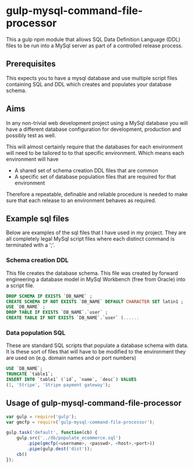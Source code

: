 # gulp-mysql-command-file-processor
This a gulp npm module that allows SQL Data Definition Language (DDL) files to be run into a MySql server as part of a controlled release process.
## Prerequisites
This expects you to have a mysql database and use multiple script files containing SQL and DDL which creates and populates your database schema.
## Aims
In any non-trivial web development project using a MySql database you will have a different database configuration for development, production and possibly test as well.

This will almost certainly require that the databases for each environment will need to be tailored to to that specific environment. Which means each environment will have
- A shared set of schema creation DDL files that are common
- A specific set of database population files that are required for that environment

Therefore a repeatable, definable and reliable procedure is needed to make sure that each release to an environment behaves as required.
## Example sql files
Below are examples of the sql files that I have used in my project. They are all completely legal MySql script files where each distinct command is terminated with a ';'.
### Schema creation DDL
This file creates the database schema. This file was created by forward engineering a database model in MySql Workbench (free from Oracle) into a script file.
```sql
DROP SCHEMA IF EXISTS `DB_NAME` ;
CREATE SCHEMA IF NOT EXISTS `DB_NAME` DEFAULT CHARACTER SET latin1 ;
USE `DB_NAME` ;
DROP TABLE IF EXISTS `DB_NAME`.`user` ;
CREATE TABLE IF NOT EXISTS `DB_NAME`.`user` (......
```

### Data population SQL
These are standard SQL scripts that populate a database schema with data. It is these sort of files that will have to be modified to the environment they are used on (e.g. domain names and or port numbers)
```sql
USE `DB_NAME`;
TRUNCATE `table1`;
INSERT INTO `table1` (`id`, `name`, `desc`) VALUES
(1, 'Stripe', 'Stripe payment gateway');
```
## Usage of gulp-mysql-command-file-processor
```js
var gulp = require('gulp');
var gmcfp = require('gulp-mysql-command-file-processor');

gulp.task('default', function(cb) {
	gulp.src('../db/populate_ecommerce.sql')
		.pipe(gmcfp(<username>, <passwd>, <host>,<port>))
		.pipe(gulp.dest('dist'));
	cb()
});

```
